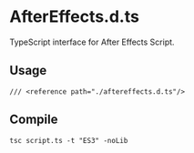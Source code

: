 # AfterEffects.d.ts

TypeScript interface for After Effects Script.

## Usage
`/// <reference path="./aftereffects.d.ts"/>`

## Compile
`tsc script.ts -t "ES3" -noLib`